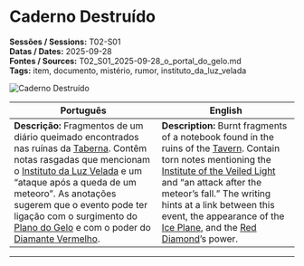 # Caderno Destruído

**Sessões / Sessions:** T02-S01  
**Datas / Dates:** 2025-09-28  
**Fontes / Sources:** T02_S01_2025-09-28_o_portal_do_gelo.md  
**Tags:** item, documento, mistério, rumor, instituto_da_luz_velada

![Caderno Destruído](ruined_book.png)

| Português | English |
|-----------|----------|
| **Descrição:** Fragmentos de um diário queimado encontrados nas ruínas da [Taberna](taverna.md). Contêm notas rasgadas que mencionam o [Instituto da Luz Velada](instituto_da_luz_velada.md) e um “ataque após a queda de um meteoro”. As anotações sugerem que o evento pode ter ligação com o surgimento do [Plano do Gelo](ice_plan.md) e com o poder do [Diamante Vermelho](red_diamond.md). | **Description:** Burnt fragments of a notebook found in the ruins of the [Tavern](taverna.md). Contain torn notes mentioning the [Institute of the Veiled Light](instituto_da_luz_velada.md) and “an attack after the meteor’s fall.” The writing hints at a link between this event, the appearance of the [Ice Plane](ice_plan.md), and the [Red Diamond](red_diamond.md)’s power. |

---
